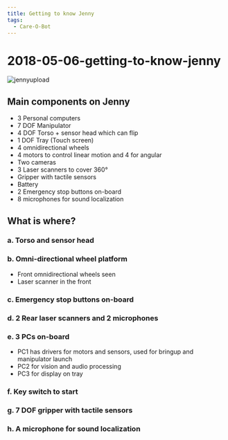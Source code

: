 ```yaml
---
title: Getting to know Jenny
tags:
  - Care-O-Bot
---
```


# 2018-05-06-getting-to-know-jenny

![jennyupload](https://github.com/b-it-bots/wiki/tree/021d5ee127ac33c704fd5bbda1545cbcdf191bdc/_posts/jennyupload.jpg)

## Main components on Jenny

* 3 Personal computers
* 7 DOF Manipulator
* 4 DOF Torso + sensor head which can flip
* 1 DOF Tray \(Touch screen\)
* 4 omnidirectional wheels
* 4 motors to control linear motion and 4 for angular
* Two cameras
* 3 Laser scanners to cover 360°
* Gripper with tactile sensors
* Battery
* 2 Emergency stop buttons on-board
* 8 microphones for sound localization

## What is where?

### a. Torso and sensor head

### b. Omni-directional wheel platform

* Front omnidirectional wheels seen
* Laser scanner in the front

### c. Emergency stop buttons on-board

### d. 2 Rear laser scanners and 2 microphones

### e. 3 PCs on-board

* PC1 has drivers for motors and sensors,  used for bringup and manipulator launch
* PC2 for vision and audio processing
* PC3 for display on tray

### f. Key switch to start

### g. 7 DOF gripper with tactile sensors

### h. A microphone for sound localization

